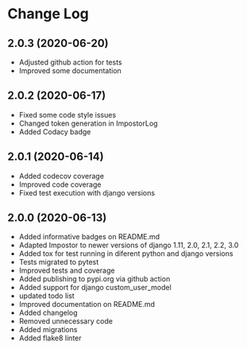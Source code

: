 # Change Log

## 2.0.3 (2020-06-20)

  * Adjusted github action for tests
  * Improved some documentation

## 2.0.2 (2020-06-17)

  * Fixed some code style issues
  * Changed token generation in ImpostorLog
  * Added Codacy badge

## 2.0.1 (2020-06-14)

  * Added codecov coverage
  * Improved code coverage
  * Fixed test execution with django versions

## 2.0.0 (2020-06-13)

  * Added informative badges on README.md
  * Adapted Impostor to newer versions of django 1.11, 2.0, 2.1, 2.2, 3.0
  * Added tox for test running in diferent python and django versions
  * Tests migrated to pytest
  * Improved tests and coverage
  * Added publishing to pypi.org via github action
  * Added support for django custom_user_model
  * updated todo list
  * Improved documentation on README.md
  * Added changelog
  * Removed unnecessary code
  * Added migrations
  * Added flake8 linter
